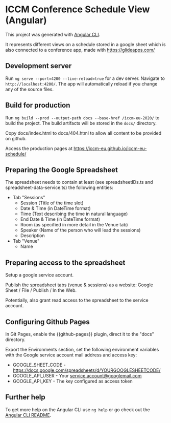 # ICCM Conference Schedule View (Angular)

This project was generated with [Angular CLI](<https://github.com/angular/angular-cli>).

It represents different views on a schedule stored in a google sheet
which is also connected to a conference app, made with <https://glideapps.com/>

## Development server

Run `ng serve --port=4200 --live-reload=true` for a dev server. Navigate to `http://localhost:4200/`. The app will automatically reload if you change any of the source files.

## Build for production

Run `ng build --prod --output-path docs --base-href /iccm-eu-2020/` to build the project. The build artifacts will be stored in the `docs/` directory.

Copy docs/index.html to docs/404.html to allow all content to be provided on github.

Access the production pages at https://iccm-eu.github.io/iccm-eu-schedule/

## Preparing the Google Spreadsheet

The spreadsheet needs to contain at least (see spreadsheetIDs.ts and spreadsheet-data-service.ts) the following entities:

* Tab "Sessions"
  * Session (Title of the time slot)
  * Date & Time (in DateTime format)
  * Time (Text describing the time in natural language)
  * End Date & Time (in DateTime format)
   * Room  (as specified in more detail in the Venue tab)
  * Speaker (Name of the person who will lead the sessions)
  * Description
* Tab "Venue"
  * Name

## Preparing access to the spreadsheet

Setup a google service account.

Publish the spreadsheet tabs (venue & sessions) as a website:  Google Sheet / File / Publish / In the Web.

Potentially, also grant read access to the spreadsheet to the service account. 

## Configuring Github Pages

In Git Pages, enable the {{github-pages}} plugin, direct it to the "docs" directory.

Export the Environments section, set the following environment variables with the Google service account mail address and access key:

* GOOGLE_SHEET_CODE - https://docs.google.com/spreadsheets/d/YOURGOOGLESHEETCODE/
* GOOGLE_API_USER - Your service.account@googlemail.com
* GOOGLE_API_KEY - The key configured as access token

## Further help

To get more help on the Angular CLI use `ng help` or go check out the [Angular CLI README](<https://github.com/angular/angular-cli/blob/master/README.md>).
